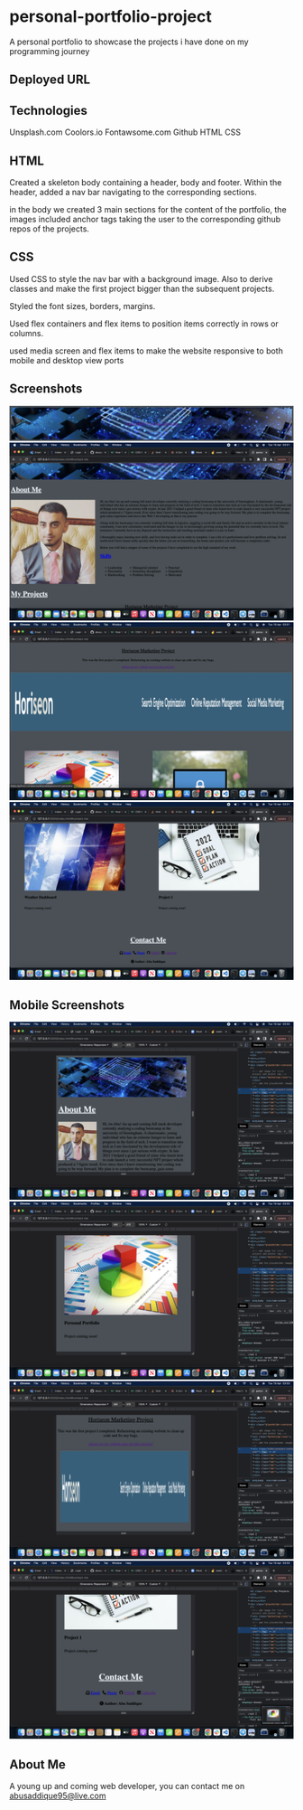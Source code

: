 # personal-portfolio-project

A personal portfolio to showcase the projects i have done on my programming journey

## Deployed URL

<!-- add deployed link before submitting.
can you change the navbar? -->

## Technologies

Unsplash.com
Coolors.io
Fontawsome.com
Github
HTML
CSS

## HTML

Created a skeleton body containing a header, body and footer. Within the header, added a nav bar navigating to the corresponding sections.

in the body we created 3 main sections for the content of the portfolio, the images included anchor tags taking the user to the corresponding github repos of the projects.

## CSS

Used CSS to style the nav bar with a background image. Also to derive classes and make the first project bigger than the subsequent projects.

Styled the font sizes, borders, margins.

Used flex containers and flex items to position items correctly in rows or columns.

used media screen and flex items to make the website responsive to both mobile and desktop view ports

## Screenshots

![screenshot](./assets/css/images/nav.png)
![screenshot](./assets/css/images/desktop-section.png)
![screenshot](./assets/css/images/desktop-project.png)
![screenshot](./assets/css/images/footer.png)

## Mobile Screenshots

![screenshot](./assets/css/images/mobile-nav.png)
![screenshot](./assets/css/images/mobile-section.png)
![screenshot](./assets/css/images/mobile-project.png)
![screenshot](./assets/css/images/mobile-footer.png)

## About Me

A young up and coming web developer, you can contact me on abusaddique95@live.com
